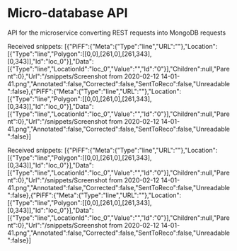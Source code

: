 # Micro-database API
API for the microservice converting REST requests into MongoDB requests

Received snippets: [{"PiFF":{"Meta":{"Type":"line","URL":""},"Location":[{"Type":"line","Polygon":[[0,0],[261,0],[261,343],[0,343]],"Id":"loc_0"}],"Data":[{"Type":"line","LocationId":"loc_0","Value":"","Id":"0"}],"Children":null,"Parent":0},"Url":"/snippets/Screenshot from 2020-02-12 14-01-41.png","Annotated":false,"Corrected":false,"SentToReco":false,"Unreadable":false},{"PiFF":{"Meta":{"Type":"line","URL":""},"Location":[{"Type":"line","Polygon":[[0,0],[261,0],[261,343],[0,343]],"Id":"loc_0"}],"Data":[{"Type":"line","LocationId":"loc_0","Value":"","Id":"0"}],"Children":null,"Parent":0},"Url":"/snippets/Screenshot from 2020-02-12 14-01-41.png","Annotated":false,"Corrected":false,"SentToReco":false,"Unreadable":false}]  

Received snippets: [{"PiFF":{"Meta":{"Type":"line","URL":""},"Location":[{"Type":"line","Polygon":[[0,0],[261,0],[261,343],[0,343]],"Id":"loc_0"}],"Data":[{"Type":"line","LocationId":"loc_0","Value":"","Id":"0"}],"Children":null,"Parent":0},"Url":"/snippets/Screenshot from 2020-02-12 14-01-41.png","Annotated":false,"Corrected":false,"SentToReco":false,"Unreadable":false},{"PiFF":{"Meta":{"Type":"line","URL":""},"Location":[{"Type":"line","Polygon":[[0,0],[261,0],[261,343],[0,343]],"Id":"loc_0"}],"Data":[{"Type":"line","LocationId":"loc_0","Value":"","Id":"0"}],"Children":null,"Parent":0},"Url":"/snippets/Screenshot from 2020-02-12 14-01-41.png","Annotated":false,"Corrected":false,"SentToReco":false,"Unreadable":false}]
